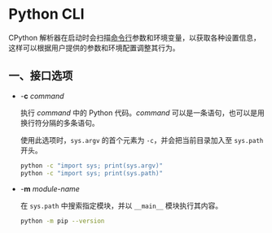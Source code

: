 # Python CLI

CPython 解析器在启动时会扫描[命令行](https://docs.python.org/zh-cn/3/using/cmdline.html)参数和环境变量，以获取各种设置信息，这样可以根据用户提供的参数和环境配置调整其行为。

## 一、接口选项

- -**c** *command*

  执行 *command* 中的 Python 代码。*command* 可以是一条语句，也可以是用换行符分隔的多条语句。

  使用此选项时，`sys.argv` 的首个元素为 `-c`，并会把当前目录加入至 `sys.path` 开头。

  ```sh
  python -c "import sys; print(sys.argv)"
  python -c "import sys; print(sys.path)"
  ```

- -**m** *module-name*

  在 `sys.path` 中搜索指定模块，并以 `__main__` 模块执行其内容。

  ```sh
  python -m pip --version
  ```

